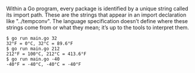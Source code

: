 Within a Go program, every package is identified by a unique string called its import path. 
These are the strings that appear in an import declaration like "../tempconv".
The language specification doesn’t define where these strings come from or what they mean; it’s up to the tools to interpret them.
```
$ go run main.go 32
32°F = 0°C, 32°C = 89.6°F
$ go run main.go 212
212°F = 100°C, 212°C = 413.6°F
$ go run main.go -40
-40°F = -40°C, -40°C = -40°F
```